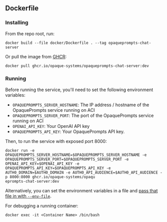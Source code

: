 ## Dockerfile

### Installing
From the repo root, run:
```
docker build --file docker/Dockerfile . --tag opaqueprompts-chat-server
```

Or pull the image from [GHCR](https://github.com/opaque-systems/opaqueprompts-chat-server/pkgs/container/opaqueprompts-chat-server):

```bash
docker pull ghcr.io/opaque-systems/opaqueprompts-chat-server:dev
```

### Running
Before running the service, you'll need to set the following environment variables:

* `OPAQUEPROMPTS_SERVER_HOSTNAME`: The IP address / hostname of the OpaquePrompts service running on ACI
* `OPAQUEPROMPTS_SERVER_PORT`: The port of the OpaquePrompts service running on ACI
* `OPENAI_API_KEY`: Your OpenAI API key
* `OPAQUEPROMPTS_API_KEY`: Your OpaquePrompts API key.

Then, to run the service with exposed port 8000:

```
docker run -e OPAQUEPROMPTS_SERVER_HOSTNAME=$OPAQUEPROMPTS_SERVER_HOSTNAME -e OPAQUEPROMPTS_SERVER_PORT=$OPAQUEPROMPTS_SERVER_PORT -e OPENAI_API_KEY=$OPENAI_API_KEY -e OPAQUEPROMPTS_API_KEY=$OPAQUEPROMPTS_API_KEY -e AUTH0_DOMAIN=$AUTH0_DOMAIN -e AUTH0_API_AUDIENCE=$AUTH0_API_AUDIENCE -p 8000:8000 ghcr.io/opaque-systems/opaqu
eprompts-chat-server:dev
```

Alternatively, you can set the environment variables in a file and [pass that file in with `--env-file`](https://docs.docker.com/engine/reference/commandline/run/#env).

For debugging a running container:
```
docker exec -it <Container Name> /bin/bash
```

